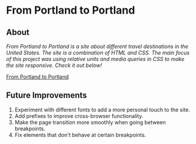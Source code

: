 # From Portland to Portland

## About
_From Portland to Portland is a site about different travel destinations in the United States. The site is a combination of HTML and CSS. The main focus of this project was using relative units and media queries in CSS to make the site responsive. Check it out below!_

[From Portland to Portland](https://rileydanejohnston.github.io/web_project_3/)

## Future Improvements
1. Experiment with different fonts to add a more personal touch to the site.
2. Add prefixes to improve cross-browser functionality.
3. Make the page transition more smoothly when going between breakpoints.
4. Fix elements that don't behave at certain breakpoints.